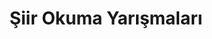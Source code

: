 ---
layout: category
headline: "Şiir Okuma Yarışmaları"
title: "Şiir Okuma Yarışmaları"
key: "şiir okuma yarışması"
description: "Şiir Okuma Yarışmaları, Şiir Seslendirme Yarışmaları"
permalink: "siir-okuma-yarismalari/"
---